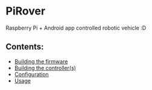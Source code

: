 PiRover
=======

Raspberry Pi + Android app controlled robotic vehicle :D

## Contents:
* [Building the firmware](./docs/BUILD_FIRMWARE.md)
* [Building the controller(s)](./docs/BUILD_CONTROLLER.md)
* [Configuration](./docs/CONFIG.md)
* [Usage](./docs/USAGE.md)